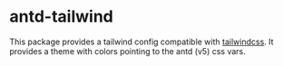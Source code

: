 # antd-tailwind

This package provides a tailwind config compatible with [tailwindcss](https://tailwindcss.com).
It provides a theme with colors pointing to the antd (v5) css vars.
